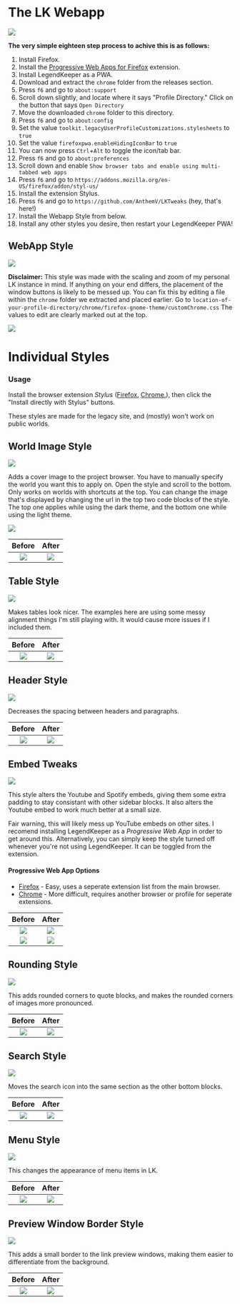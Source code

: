 
# The LK Webapp
![](https://github.com/AnthemV/LKTweaks/blob/main/Screenshots/LkWebapp.png?raw=true)

**The very simple eighteen step process to achive this is as follows:**
1. Install Firefox.
2. Install the [Progressive Web Apps for Firefox](https://addons.mozilla.org/en-US/firefox/addon/pwas-for-firefox/) extension.
3. Install LegendKeeper as a PWA.
4. Download and extract the `chrome` folder from the releases section.
5. Press `f6` and go to `about:support`
6. Scroll down slightly, and locate where it says "Profile Directory." Click on the button that says `Open Directory`
7. Move the downloaded `chrome` folder to this directory. 
8. Press `f6` and go to `about:config`
9.  Set the value `toolkit.legacyUserProfileCustomizations.stylesheets` to `true`
10. Set the value `firefoxpwa.enableHidingIconBar` to `true`
11. You can now press `Ctrl`+`Alt` to toggle the icon/tab bar.
12. Press `f6` and go to `about:preferences`
13. Scroll down and enable `Show browser tabs and enable using multi-tabbed web apps`
14. Press `f6` and go to `https://addons.mozilla.org/en-US/firefox/addon/styl-us/`
15. Install the extension Stylus.
16. Press `f6` and go to `https://github.com/AnthemV/LKTweaks` (hey, that's here!)
17. Install the Webapp Style from below.
18. Install any other styles you desire, then restart your LegendKeeper PWA!



  ## WebApp Style
  
<p align="left">
  <a target="_blank" rel="noopener noreferrer" href="https://github.com/AnthemV/LKTweaks/raw/main/LKTweaks-Webapp.user.styl">
    <img src="https://img.shields.io/badge/Install%20directly%20with-Stylus-116b59.svg?longCache=true&style=flat"/>
  </a>
 </p>
 
 **Disclaimer:**
This style was made with the scaling and zoom of my personal LK instance in mind. If anything on your end differs, the placement of the window buttons is likely to be messed up. You can fix this by editing a file within the `chrome` folder we extracted and placed earlier. Go to `location-of-your-profile-directory/chrome/firefox-gnome-theme/customChrome.css` The values to edit are clearly marked out at the top. 

![](https://github.com/AnthemV/LKTweaks/blob/main/Screenshots/Howtoedit.png?raw=true)

# Individual Styles 

### Usage
Install the browser extension *Stylus* ([Firefox.](https://addons.mozilla.org/en-US/firefox/addon/styl-us/) [Chrome.](https://chrome.google.com/webstore/detail/stylus/clngdbkpkpeebahjckkjfobafhncgmne)), then click the "Install directly with Stylus" buttons.

These styles are made for the legacy site, and (mostly) won't work on public worlds.


## World Image Style
  
<p align="left">
  <a target="_blank" rel="noopener noreferrer" href="https://github.com/AnthemV/LKTweaks/raw/main/LKTweaks-World-Image.user.styl">
    <img src="https://img.shields.io/badge/Install%20directly%20with-Stylus-116b59.svg?longCache=true&style=flat"/>
  </a>
 </p>
  
Adds a cover image to the project browser. You have to manually specify the world you want this to apply on. Open the style and scroll to the bottom. Only works on worlds with shortcuts at the top. You can change the image that's displayed by changing the url in the top two code blocks of the style. The top one applies while using the dark theme, and the bottom one while using the light theme.


![](https://github.com/AnthemV/LKTweaks/blob/main/Screenshots/exampleworld.png?raw=true)


 
   Before             |  After 
:-------------------------:|:-------------------------:
![](https://github.com/AnthemV/LKTweaks/blob/main/Screenshots/BeforeWorldImage.png?raw=true)  |  ![](https://github.com/AnthemV/LKTweaks/blob/main/Screenshots/AftterWorldImage.png?raw=true)



## Table Style
  
<p align="left">
  <a target="_blank" rel="noopener noreferrer" href="https://github.com/AnthemV/LKTweaks/raw/main/LKTweaks-Tables.user.styl">
    <img src="https://img.shields.io/badge/Install%20directly%20with-Stylus-116b59.svg?longCache=true&style=flat"/>
  </a>
 </p>
  
Makes tables look nicer. The examples here are using some messy alignment things I'm still playing with. It would cause more issues if I included them.

 
   Before             |  After 
:-------------------------:|:-------------------------:
![](https://github.com/AnthemV/LKTweaks/blob/main/Screenshots/BeforeTables.png?raw=true)  |  ![](https://github.com/AnthemV/LKTweaks/blob/main/Screenshots/AfterTables.png?raw=true)


  ## Header Style
  
<p align="left">
  <a target="_blank" rel="noopener noreferrer" href="https://github.com/AnthemV/LKTweaks/raw/main/LKTweaks-Headers.user.styl">
    <img src="https://img.shields.io/badge/Install%20directly%20with-Stylus-116b59.svg?longCache=true&style=flat"/>
  </a>
 </p>
  
Decreases the spacing between headers and paragraphs.

 
   Before             |  After 
:-------------------------:|:-------------------------:
![](https://github.com/AnthemV/LKTweaks/blob/main/Screenshots/BeforeHeaaders.png?raw=true)  |  ![](https://github.com/AnthemV/LKTweaks/blob/main/Screenshots/AfterHeaders.png?raw=true)


## Embed Tweaks 

<p align="left">
  <a target="_blank" rel="noopener noreferrer" href="https://github.com/AnthemV/LKTweaks/raw/main/LKTweaks-Embeds.user.styl">
    <img src="https://img.shields.io/badge/Install%20directly%20with-Stylus-116b59.svg?longCache=true&style=flat"/>
  </a>
 </p>

This style alters the Youtube and Spotify embeds, giving them some extra padding to stay consistant with other sidebar blocks. It also alters the Youtube embed to work much better at a small size. 

Fair warning, this will likely mess up YouTube embeds on other sites. I recomend installing LegendKeeper as a *Progressive Web App* in order to get around this. Alternatively, you can simply keep the style turned off whenever you're not using LegendKeeper. It can be toggled from the extension.

#### Progressive Web App Options
* [Firefox](https://addons.mozilla.org/en-US/firefox/addon/pwas-for-firefox/) - Easy, uses a seperate extension list from the main browser.
* [Chrome](https://support.google.com/chrome/answer/9658361) - More difficult, requires another browser or profile for seperate extensions.


Before             |  After 
:-------------------------:|:-------------------------:
![](https://github.com/AnthemV/LKTweaks/blob/main/Screenshots/Screenshot%20from%202023-03-03%2002-07-55.png?raw=true)  |  ![](https://github.com/AnthemV/LKTweaks/blob/main/Screenshots/Screenshot%20from%202023-03-03%2002-07-31.png?raw=true)
![](https://github.com/AnthemV/LKTweaks/blob/main/Screenshots/Screenshot%20from%202023-03-03%2002-08-05.png?raw=true)  |  ![](https://github.com/AnthemV/LKTweaks/blob/main/Screenshots/Screenshot%20from%202023-03-03%2002-07-20.png?raw=true)

 
 ## Rounding Style 
 
<p align="left">
  <a target="_blank" rel="noopener noreferrer" href="https://github.com/AnthemV/LKTweaks/raw/main/LKTweaks-Rounding.user.styl">
    <img src="https://img.shields.io/badge/Install%20directly%20with-Stylus-116b59.svg?longCache=true&style=flat"/>
  </a>
 </p>
 
This adds rounded corners to quote blocks, and makes the rounded corners of images more pronounced.

 
  Before             |  After 
:-------------------------:|:-------------------------:
![](https://github.com/AnthemV/LKTweaks/blob/main/Screenshots/BeforeRounding2.png?raw=true)  |  ![](https://github.com/AnthemV/LKTweaks/blob/main/Screenshots/AfterRounding2.png?raw=true)


  ## Search Style
  
<p align="left">
  <a target="_blank" rel="noopener noreferrer" href="https://github.com/AnthemV/LKTweaks/raw/main/LKTweaks-Search.user.styl">
    <img src="https://img.shields.io/badge/Install%20directly%20with-Stylus-116b59.svg?longCache=true&style=flat"/>
  </a>
 </p>
  
Moves the search icon into the same section as the other bottom blocks. 

 
   Before             |  After 
:-------------------------:|:-------------------------:
![](https://github.com/AnthemV/LKTweaks/blob/main/Screenshots/BeforeSearch2.png?raw=true)  |  ![](https://github.com/AnthemV/LKTweaks/blob/main/Screenshots/AfterSearch2.png?raw=true)



## Menu Style 

<p align="left">
  <a target="_blank" rel="noopener noreferrer" href="https://github.com/AnthemV/LKTweaks/raw/main/LKTweaks-Menus.user.styl">
    <img src="https://img.shields.io/badge/Install%20directly%20with-Stylus-116b59.svg?longCache=true&style=flat"/>
  </a>
 </p>

This changes the appearance of menu items in LK. 

 
 Before             |  After 
:-------------------------:|:-------------------------:
![](https://github.com/AnthemV/LKTweaks/blob/main/Screenshots/BeforeMenus.png?raw=true)  |  ![](https://github.com/AnthemV/LKTweaks/blob/main/Screenshots/AfterMenus.png?raw=true)
 
 
 
  ## Preview Window Border Style
  
<p align="left">
  <a target="_blank" rel="noopener noreferrer" href="https://github.com/AnthemV/LKTweaks/raw/main/LKTweaks-PreviewBorder.user.styl">
    <img src="https://img.shields.io/badge/Install%20directly%20with-Stylus-116b59.svg?longCache=true&style=flat"/>
  </a>
 </p>
  
This adds a small border to the link preview windows, making them easier to differentiate from the background.

 
   Before             |  After 
:-------------------------:|:-------------------------:
![](https://github.com/AnthemV/LKTweaks/blob/main/Screenshots/BeforeBorder2.png?raw=true)  |  ![](https://github.com/AnthemV/LKTweaks/blob/main/Screenshots/AfterBorder2.png?raw=true)








